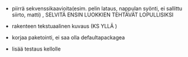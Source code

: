 * piirrä sekvenssikaavioita(esim. pelin lataus, nappulan syönti, ei sallittu siirto, matti) , SELVITÄ ENSIN LUOKKIEN TEHTÄVÄT LOPULLISIKSI
* rakenteen tekstuaalinen kuvaus (KS YLLÄ )

* korjaa paketointi, ei saa olla defaultapackagea
* lisää testaus kellolle


